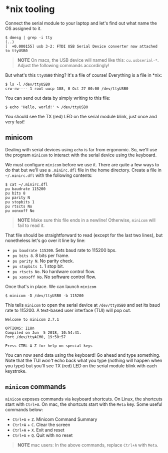 # *nix tooling

Connect the serial module to your laptop and let's find out what name the OS assigned to it.

``` console
$ dmesg | grep -i tty
(..)
[  +0.000155] usb 3-2: FTDI USB Serial Device converter now attached to ttyUSB0
```

> **NOTE** On macs, the USB device will named like this: `cu.usbserial-*`.  Adjust the following
> commands accordingly!

But what's this `ttyUSB0` thing? It's a file of course! Everything is a file in *nix:

``` console
$ ls -l /dev/ttyUSB0
crw-rw---- 1 root uucp 188, 0 Oct 27 00:00 /dev/ttyUSB0
```

You can send out data by simply writing to this file:

``` console
$ echo 'Hello, world!' > /dev/ttyUSB0
```

You should see the TX (red) LED on the serial module blink, just once and very fast!

## minicom

Dealing with serial devices using `echo` is far from ergonomic. So, we'll use the program `minicom`
to interact with the serial device using the keyboard.

We must configure `minicom` before we use it. There are quite a few ways to do that but we'll use a
`.minirc.dfl` file in the home directory. Create a file in `~/.minirc.dfl` with the following
contents:

``` console
$ cat ~/.minirc.dfl
pu baudrate 115200
pu bits 8
pu parity N
pu stopbits 1
pu rtscts No
pu xonxoff No
```

> **NOTE** Make sure this file ends in a newline! Otherwise, `minicom` will fail to read it.

That file should be straightforward to read (except for the last two lines), but nonetheless let's
go over it line by line:

- `pu baudrate 115200`. Sets baud rate to 115200 bps.
- `pu bits 8`. 8 bits per frame.
- `pu parity N`. No parity check.
- `pu stopbits 1`. 1 stop bit.
- `pu rtscts No`. No hardware control flow.
- `pu xonxoff No`. No software control flow.

Once that's in place. We can launch `minicom`

``` console
$ minicom -D /dev/ttyUSB0 -b 115200
```

This tells `minicom` to open the serial device at `/dev/ttyUSB0` and set its baud rate to 115200.
A text-based user interface (TUI) will pop out.

```
Welcome to minicom 2.7.1

OPTIONS: I18n 
Compiled on Jun  5 2018, 10:54:41.
Port /dev/ttyACM0, 19:50:57

Press CTRL-A Z for help on special keys

```

You can now send data using the keyboard! Go ahead and type something.
Note that the TUI *won't* echo back what you type (nothing will happen when you type)
but you'll see TX (red) LED on the serial module blink with each keystroke.

## `minicom` commands

`minicom` exposes commands via keyboard shortcuts. On Linux, the shortcuts start with `Ctrl+A`. On
mac, the shortcuts start with the `Meta` key. Some useful commands below:

- `Ctrl+A` + `Z`. Minicom Command Summary
- `Ctrl+A` + `C`. Clear the screen
- `Ctrl+A` + `X`. Exit and reset
- `Ctrl+A` + `Q`. Quit with no reset

> **NOTE** mac users: In the above commands, replace `Ctrl+A` with `Meta`.
